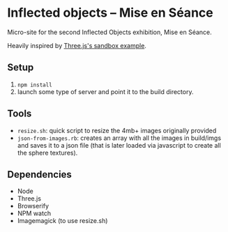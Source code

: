 # Inflected objects – Mise en Séance

Micro-site for the second Inflected Objects exhibition, Mise en Séance.

Heavily inspired by [Three.js's sandbox example](http://threejs.org/examples/#webgl_sandbox).

## Setup
1. `npm install`
2. launch some type of server and point it to the build directory.

## Tools
* `resize.sh`: quick script to resize the 4mb+ images originally provided
* `json-from-images.rb`: creates an array with all the images in build/imgs and saves it to a json file (that is later loaded via javascript to create all the sphere textures).

## Dependencies
* Node
* Three.js
* Browserify
* NPM watch
* Imagemagick (to use resize.sh)

